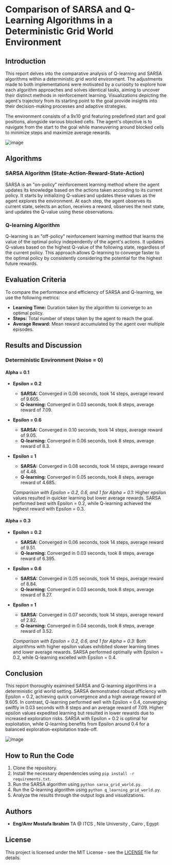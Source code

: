 # Comparison of SARSA and Q-Learning Algorithms in a Deterministic Grid World Environment

## Introduction
This report delves into the comparative analysis of Q-learning and SARSA algorithms within a deterministic grid world environment. The adjustments made to both implementations were motivated by a curiosity to explore how each algorithm approaches and solves identical tasks, aiming to uncover their distinct methods in reinforcement learning. Visualizations depicting the agent's trajectory from its starting point to the goal provide insights into their decision-making processes and adaptive strategies.

The environment consists of a 9x10 grid featuring predefined start and goal positions, alongside various blocked cells. The agent's objective is to navigate from the start to the goal while maneuvering around blocked cells to minimize steps and maximize average rewards.

![image](https://github.com/user-attachments/assets/e5f5ed7a-6894-4500-bdcb-24825805579a)
 
## Algorithms

### SARSA Algorithm (State-Action-Reward-State-Action)
SARSA is an "on-policy" reinforcement learning method where the agent updates its knowledge based on the actions taken according to its current policy. It starts by initializing Q-values and updates these values as the agent explores the environment. At each step, the agent observes its current state, selects an action, receives a reward, observes the next state, and updates the Q-value using these observations.

### Q-learning Algorithm
Q-learning is an "off-policy" reinforcement learning method that learns the value of the optimal policy independently of the agent's actions. It updates Q-values based on the highest Q-value of the following state, regardless of the current policy. This approach allows Q-learning to converge faster to the optimal policy by consistently considering the potential for the highest future rewards.

## Evaluation Criteria
To compare the performance and efficiency of SARSA and Q-learning, we use the following metrics:
- **Learning Time:** Duration taken by the algorithm to converge to an optimal policy.
- **Steps:** Total number of steps taken by the agent to reach the goal.
- **Average Reward:** Mean reward accumulated by the agent over multiple episodes.

## Results and Discussion

### Deterministic Environment (Noise = 0)

#### Alpha = 0.1

- **Epsilon = 0.2**
  - **SARSA:** Converged in 0.06 seconds, took 14 steps, average reward of 9.605.
  - **Q-learning:** Converged in 0.03 seconds, took 8 steps, average reward of 7.09.

- **Epsilon = 0.6**
  - **SARSA:** Converged in 0.10 seconds, took 14 steps, average reward of 9.05.
  - **Q-learning:** Converged in 0.06 seconds, took 8 steps, average reward of 8.3.

- **Epsilon = 1**
  - **SARSA:** Converged in 0.08 seconds, took 14 steps, average reward of 4.48.
  - **Q-learning:** Converged in 0.05 seconds, took 8 steps, average reward of 4.685.

  *Comparison with Epsilon = 0.2, 0.6, and 1 for Alpha = 0.1:* Higher epsilon values resulted in quicker learning but lower average rewards. SARSA performed best with Epsilon = 0.2, while Q-learning achieved the highest reward with Epsilon = 0.3.

#### Alpha = 0.3

- **Epsilon = 0.2**
  - **SARSA:** Converged in 0.06 seconds, took 14 steps, average reward of 9.51.
  - **Q-learning:** Converged in 0.03 seconds, took 8 steps, average reward of 6.395.

- **Epsilon = 0.6**
  - **SARSA:** Converged in 0.05 seconds, took 14 steps, average reward of 8.84.
  - **Q-learning:** Converged in 0.03 seconds, took 8 steps, average reward of 8.27.

- **Epsilon = 1**
  - **SARSA:** Converged in 0.07 seconds, took 14 steps, average reward of 2.82.
  - **Q-learning:** Converged in 0.04 seconds, took 8 steps, average reward of 3.52.

  *Comparison with Epsilon = 0.2, 0.6, and 1 for Alpha = 0.3:* Both algorithms with higher epsilon values exhibited slower learning times and lower average rewards. SARSA performed optimally with Epsilon = 0.2, while Q-learning excelled with Epsilon = 0.4.

## Conclusion
This report thoroughly examined SARSA and Q-learning algorithms in a deterministic grid world setting. SARSA demonstrated robust efficiency with Epsilon = 0.2, achieving quick convergence and a high average reward of 9.605. In contrast, Q-learning performed well with Epsilon = 0.4, converging swiftly in 0.03 seconds with 8 steps and an average reward of 7.09. Higher epsilon values expedited learning but resulted in lower rewards due to increased exploration risks. SARSA with Epsilon = 0.2 is optimal for exploitation, while Q-learning benefits from Epsilon around 0.4 for a balanced exploration-exploitation trade-off.

![image](https://github.com/user-attachments/assets/27ae805f-ed2c-4d66-8c0d-9e915591614b)


## How to Run the Code
1. Clone the repository.
2. Install the necessary dependencies using `pip install -r requirements.txt`.
3. Run the SARSA algorithm using `python sarsa_grid_world.py`.
4. Run the Q-learning algorithm using `python q_learning_grid_world.py`.
5. Analyze the results through the output logs and visualizations.

## Authors
- **Eng/Amr Mostafa Ibrahim** TA @ ITCS , Nile University , Cairo , Egypt

## License
This project is licensed under the MIT License - see the [LICENSE](LICENSE) file for details.
